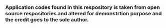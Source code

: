 ### Application codes found in this respository is taken from open source respositories and altered for demonstrtion purpose and the credit goes to the sole author.
